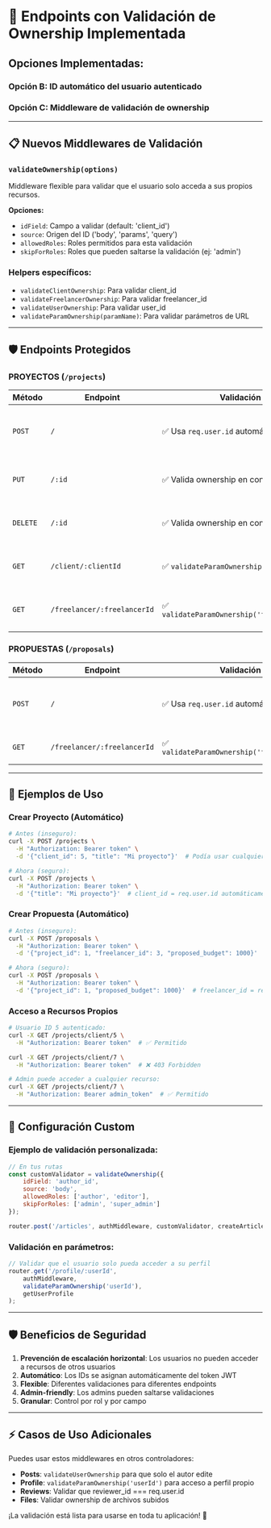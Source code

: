 # 🔐 Endpoints con Validación de Ownership Implementada

## Opciones Implementadas:

### **Opción B**: ID automático del usuario autenticado
### **Opción C**: Middleware de validación de ownership

---

## 📋 **Nuevos Middlewares de Validación**

### `validateOwnership(options)`
Middleware flexible para validar que el usuario solo acceda a sus propios recursos.

**Opciones:**
- `idField`: Campo a validar (default: 'client_id')
- `source`: Origen del ID ('body', 'params', 'query')
- `allowedRoles`: Roles permitidos para esta validación
- `skipForRoles`: Roles que pueden saltarse la validación (ej: 'admin')

### Helpers específicos:
- `validateClientOwnership`: Para validar client_id
- `validateFreelancerOwnership`: Para validar freelancer_id  
- `validateUserOwnership`: Para validar user_id
- `validateParamOwnership(paramName)`: Para validar parámetros de URL

---

## 🛡️ **Endpoints Protegidos**

### **PROYECTOS** (`/projects`)

| Método   | Endpoint                    | Validación                                 | Descripción                               |
| -------- | --------------------------- | ------------------------------------------ | ----------------------------------------- |
| `POST`   | `/`                         | ✅ Usa `req.user.id` automáticamente        | Crea proyecto para el usuario autenticado |
| `PUT`    | `/:id`                      | ✅ Valida ownership en controlador          | Solo el dueño puede actualizar            |
| `DELETE` | `/:id`                      | ✅ Valida ownership en controlador          | Solo el dueño puede eliminar              |
| `GET`    | `/client/:clientId`         | ✅ `validateParamOwnership('clientId')`     | Solo propios proyectos o admin            |
| `GET`    | `/freelancer/:freelancerId` | ✅ `validateParamOwnership('freelancerId')` | Solo propios proyectos o admin            |

### **PROPUESTAS** (`/proposals`)

| Método | Endpoint                    | Validación                                 | Descripción                                   |
| ------ | --------------------------- | ------------------------------------------ | --------------------------------------------- |
| `POST` | `/`                         | ✅ Usa `req.user.id` automáticamente        | Crea propuesta para el freelancer autenticado |
| `GET`  | `/freelancer/:freelancerId` | ✅ `validateParamOwnership('freelancerId')` | Solo propias propuestas o admin               |

---

## 📝 **Ejemplos de Uso**

### Crear Proyecto (Automático)
```bash
# Antes (inseguro):
curl -X POST /projects \
  -H "Authorization: Bearer token" \
  -d '{"client_id": 5, "title": "Mi proyecto"}'  # Podía usar cualquier client_id

# Ahora (seguro):
curl -X POST /projects \
  -H "Authorization: Bearer token" \
  -d '{"title": "Mi proyecto"}'  # client_id = req.user.id automáticamente
```

### Crear Propuesta (Automático)
```bash
# Antes (inseguro):
curl -X POST /proposals \
  -H "Authorization: Bearer token" \
  -d '{"project_id": 1, "freelancer_id": 3, "proposed_budget": 1000}'  # Podía usar cualquier freelancer_id

# Ahora (seguro):
curl -X POST /proposals \
  -H "Authorization: Bearer token" \
  -d '{"project_id": 1, "proposed_budget": 1000}'  # freelancer_id = req.user.id automáticamente
```

### Acceso a Recursos Propios
```bash
# Usuario ID 5 autenticado:
curl -X GET /projects/client/5 \
  -H "Authorization: Bearer token"  # ✅ Permitido

curl -X GET /projects/client/7 \
  -H "Authorization: Bearer token"  # ❌ 403 Forbidden

# Admin puede acceder a cualquier recurso:
curl -X GET /projects/client/7 \
  -H "Authorization: Bearer admin_token"  # ✅ Permitido
```

---

## 🔧 **Configuración Custom**

### Ejemplo de validación personalizada:
```javascript
// En tus rutas
const customValidator = validateOwnership({
    idField: 'author_id',
    source: 'body',
    allowedRoles: ['author', 'editor'],
    skipForRoles: ['admin', 'super_admin']
});

router.post('/articles', authMiddleware, customValidator, createArticle);
```

### Validación en parámetros:
```javascript
// Validar que el usuario solo pueda acceder a su perfil
router.get('/profile/:userId', 
    authMiddleware, 
    validateParamOwnership('userId'), 
    getUserProfile
);
```

---

## 🛡️ **Beneficios de Seguridad**

1. **Prevención de escalación horizontal**: Los usuarios no pueden acceder a recursos de otros usuarios
2. **Automático**: Los IDs se asignan automáticamente del token JWT
3. **Flexible**: Diferentes validaciones para diferentes endpoints
4. **Admin-friendly**: Los admins pueden saltarse validaciones
5. **Granular**: Control por rol y por campo

---

## ⚡ **Casos de Uso Adicionales**

Puedes usar estos middlewares en otros controladores:

- **Posts**: `validateUserOwnership` para que solo el autor edite
- **Profile**: `validateParamOwnership('userId')` para acceso a perfil propio
- **Reviews**: Validar que reviewer_id === req.user.id
- **Files**: Validar ownership de archivos subidos

¡La validación está lista para usarse en toda tu aplicación! 🎉
